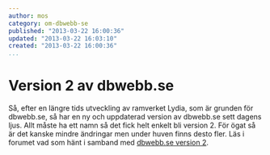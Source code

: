 ```yaml
---
author: mos
category: om-dbwebb-se
published: "2013-03-22 16:00:36"
updated: "2013-03-22 16:03:10"
created: "2013-03-22 16:00:36"
...
```

Version 2 av dbwebb.se
==================================

Så, efter en längre tids utveckling av ramverket Lydia, som är grunden för dbwebb.se, så har en ny och uppdaterad version av dbwebb.se sett dagens ljus. Allt måste ha ett namn så det fick helt enkelt bli version 2. För ögat så är det kanske mindre ändringar men under huven finns desto fler. Läs i forumet vad som hänt i samband med [dbwebb.se version 2](/t/1158).